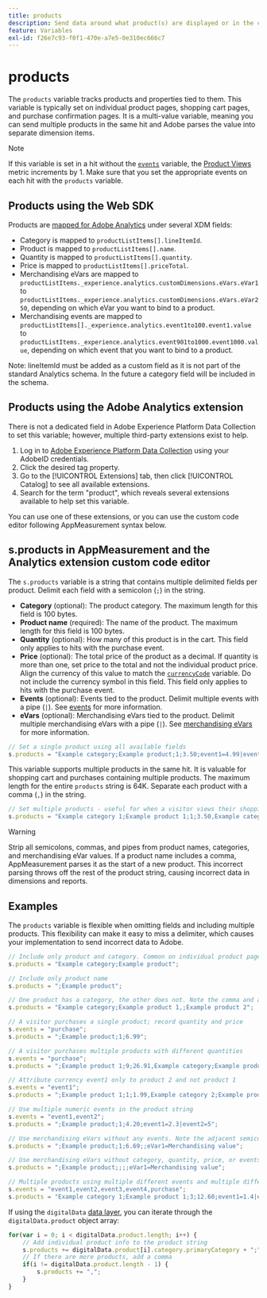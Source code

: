 ```yaml
---
title: products
description: Send data around what product(s) are displayed or in the cart.
feature: Variables
exl-id: f26e7c93-f0f1-470e-a7e5-0e310ec666c7
---
```

# products

The `products` variable tracks products and properties tied to them. This variable is typically set on individual product pages, shopping cart pages, and purchase confirmation pages. It is a multi-value variable, meaning you can send multiple products in the same hit and Adobe parses the value into separate dimension items.

>[!NOTE]
>
>If this variable is set in a hit without the [`events`](events/events-overview.md) variable, the [Product Views](/help/components/metrics/product-views.md) metric increments by 1. Make sure that you set the appropriate events on each hit with the `products` variable.

## Products using the Web SDK

Products are [mapped for Adobe Analytics](https://experienceleague.adobe.com/docs/analytics/implementation/aep-edge/variable-mapping.html) under several XDM fields:

* Category is mapped to `productListItems[].lineItemId`.
* Product is mapped to `productListItems[].name`.
* Quantity is mapped to `productListItems[].quantity`.
* Price is mapped to `productListItems[].priceTotal`.
* Merchandising eVars are mapped to `productListItems._experience.analytics.customDimensions.eVars.eVar1` to `productListItems._experience.analytics.customDimensions.eVars.eVar250`, depending on which eVar you want to bind to a product.
* Merchandising events are mapped to `productListItems[]._experience.analytics.event1to100.event1.value` to `productListItems._experience.analytics.event901to1000.event1000.value`, depending on which event that you want to bind to a product.

Note: lineItemId must be added as a custom field as it is not part of the standard Analytics schema. In the future a category field will be included in the schema.

## Products using the Adobe Analytics extension

There is not a dedicated field in Adobe Experience Platform Data Collection to set this variable; however, multiple third-party extensions exist to help.

1. Log in to [Adobe Experience Platform Data Collection](https://experience.adobe.com/data-collection) using your AdobeID credentials.
2. Click the desired tag property.
3. Go to the [!UICONTROL Extensions] tab, then click [!UICONTROL Catalog] to see all available extensions.
4. Search for the term "product", which reveals several extensions available to help set this variable.

You can use one of these extensions, or you can use the custom code editor following AppMeasurement syntax below.

## s.products in AppMeasurement and the Analytics extension custom code editor

The `s.products` variable is a string that contains multiple delimited fields per product. Delimit each field with a semicolon (`;`) in the string.

* **Category** (optional): The product category. The maximum length for this field is 100 bytes.
* **Product name** (required): The name of the product. The maximum length for this field is 100 bytes.
* **Quantity** (optional): How many of this product is in the cart. This field only applies to hits with the purchase event.
* **Price** (optional): The total price of the product as a decimal. If quantity is more than one, set price to the total and not the individual product price. Align the currency of this value to match the [`currencyCode`](../config-vars/currencycode.md) variable. Do not include the currency symbol in this field. This field only applies to hits with the purchase event.
* **Events** (optional): Events tied to the product. Delimit multiple events with a pipe (`|`). See [events](events/events-overview.md) for more information.
* **eVars** (optional): Merchandising eVars tied to the product. Delimit multiple merchandising eVars with a pipe (`|`). See [merchandising eVars](evar-merchandising.md) for more information.

```js
// Set a single product using all available fields
s.products = "Example category;Example product;1;3.50;event1=4.99|event2=5.99;eVar1=Example merchandising value 1|eVar2=Example merchandising value 2";
```

This variable supports multiple products in the same hit. It is valuable for shopping cart and purchases containing multiple products. The maximum length for the entire `products` string is 64K. Separate each product with a comma (`,`) in the string.

```js
// Set multiple products - useful for when a visitor views their shopping cart
s.products = "Example category 1;Example product 1;1;3.50,Example category 2;Example product 2;1;5.99";
```

>[!WARNING]
>
>Strip all semicolons, commas, and pipes from product names, categories, and merchandising eVar values. If a product name includes a comma, AppMeasurement parses it as the start of a new product. This incorrect parsing throws off the rest of the product string, causing incorrect data in dimensions and reports.

## Examples

The `products` variable is flexible when omitting fields and including multiple products. This flexibility can make it easy to miss a delimiter, which causes your implementation to send incorrect data to Adobe.

```js
// Include only product and category. Common on individual product pages
s.products = "Example category;Example product";

// Include only product name
s.products = ";Example product";

// One product has a category, the other does not. Note the comma and adjacent semicolon to omit category
s.products = "Example category;Example product 1,;Example product 2";

// A visitor purchases a single product; record quantity and price
s.events = "purchase";
s.products = ";Example product;1;6.99";

// A visitor purchases multiple products with different quantities
s.events = "purchase";
s.products = ";Example product 1;9;26.91,Example category;Example product 2;4;9.96";

// Attribute currency event1 only to product 2 and not product 1
s.events = "event1";
s.products = ";Example product 1;1;1.99,Example category 2;Example product 2;1;2.69;event1=1.29";

// Use multiple numeric events in the product string
s.events = "event1,event2";
s.products = ";Example product;1;4.20;event1=2.3|event2=5";

// Use merchandising eVars without any events. Note the adjacent semicolons to skip events
s.products = ";Example product;1;6.69;;eVar1=Merchandising value";

// Use merchandising eVars without category, quantity, price, or events
s.products = ";Example product;;;;eVar1=Merchandising value";

// Multiple products using multiple different events and multiple different merchandising eVars
s.events = "event1,event2,event3,event4,purchase";
s.products = "Example category 1;Example product 1;3;12.60;event1=1.4|event2=9;eVar1=Merchandising value|eVar2=Another merchandising value,Example category 2;Example product 2;1;59.99;event3=6.99|event4=1;eVar3=Merchandising value 3|eVar4=Example value four";
```

If using the `digitalData` [data layer](../../prepare/data-layer.md), you can iterate through the `digitalData.product` object array:

```js
for(var i = 0; i < digitalData.product.length; i++) {
    // Add individual product info to the product string
    s.products += digitalData.product[i].category.primaryCategory + ";" + digitalData.product[i].productInfo.productName;
    // If there are more products, add a comma
    if(i != digitalData.product.length - 1) {
        s.products += ",";
    }
}
```

